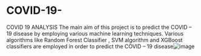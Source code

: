# COVID-19-
COVID 19 ANALYSIS
The main aim of this project is to  predict the COVID – 19 disease by employing various machine learning techniques.
Various algorithms like Random Forest Classifier , SVM algorithm and XGBoost classifiers are employed in order to predict the COVID – 19 disease![image](https://github.com/Swapnil512Swapnil/COVID-19-/assets/79755753/d75d4061-346d-48d7-bdad-314ebb38daf4)



